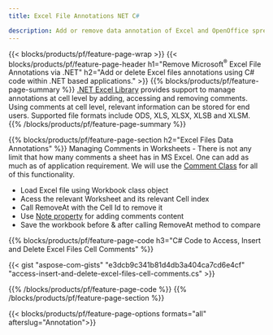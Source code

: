 ```yaml
---
title: Excel File Annotations NET C#

description: Add or remove data annotation of Excel and OpenOffice spreadsheets with just few lines of C# code.
---
```


{{< blocks/products/pf/feature-page-wrap >}}
{{< blocks/products/pf/feature-page-header h1="Remove Microsoft<sup>&reg;</sup> Excel File Annotations via .NET" h2="Add or delete Excel files annotations using C# code within .NET based applications." >}}
{{% blocks/products/pf/feature-page-summary %}}
[.NET Excel Library](/cells/net/) provides support to manage annotations at cell level by adding, accessing and removing comments. Using comments at cell level, relevant information can be stored for end users. Supported file formats include ODS, XLS, XLSX, XLSB and XLSM.
{{% /blocks/products/pf/feature-page-summary  %}}

{{% blocks/products/pf/feature-page-section  h2="Excel Files Data Annotations" %}}
Managing Comments in Worksheets - There is not any limit that how many comments a sheet has in MS Excel. One can add as much as of application requirement. We will use the [Comment Class](https://reference.aspose.com/cells/net/aspose.cells/comment) for all of this functionality.

+  Load Excel file using Workbook class object
+  Acess the relevant Worksheet and its relevant Cell index
+  Call RemoveAt with the Cell Id to remove it
+  Use [Note property](https://reference.aspose.com/cells/net/aspose.cells/comment/properties/note) for adding comments content 
+  Save the workbook before & after calling RemoveAt method to compare

{{% blocks/products/pf/feature-page-code h3="C# Code to Access, Insert and Delete Excel Files Cell Comments" %}}


{{< gist "aspose-com-gists" "e3dcb9c341b81d4db3a404ca7cd6e4cf" "access-insert-and-delete-excel-files-cell-comments.cs" >}}

{{% /blocks/products/pf/feature-page-code  %}}
{{% /blocks/products/pf/feature-page-section %}}

{{< blocks/products/pf/feature-page-options formats="all" afterslug="Annotation">}}
